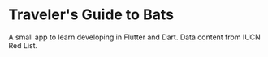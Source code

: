 # Traveler's Guide to Bats

A small app to learn developing in Flutter and Dart. Data content from IUCN Red List.
